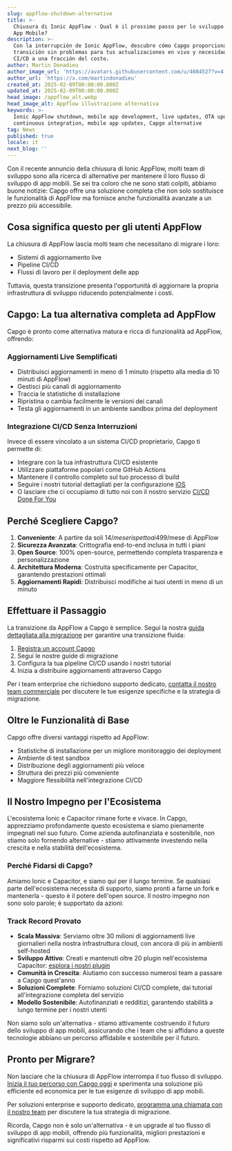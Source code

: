 ```yaml
---
slug: appflow-shutdown-alternative
title: >-
  Chiusura di Ionic AppFlow - Qual è il prossimo passo per lo sviluppo della tua
  App Mobile?
description: >-
  Con la interrupción de Ionic AppFlow, descubre cómo Capgo proporciona una
  transición sin problemas para tus actualizaciones en vivo y necesidades de
  CI/CD a una fracción del costo.
author: Martin Donadieu
author_image_url: 'https://avatars.githubusercontent.com/u/4084527?v=4'
author_url: 'https://x.com/martindonadieu'
created_at: 2025-02-09T00:00:00.000Z
updated_at: 2025-02-09T00:00:00.000Z
head_image: /appflow_alt.webp
head_image_alt: Appflow illustrazione alternativa
keywords: >-
  Ionic AppFlow shutdown, mobile app development, live updates, OTA updates,
  continuous integration, mobile app updates, Capgo alternative
tag: News
published: true
locale: it
next_blog: ''
---
```

Con il recente annuncio della chiusura di Ionic AppFlow, molti team di sviluppo sono alla ricerca di alternative per mantenere il loro flusso di sviluppo di app mobili. Se sei tra coloro che ne sono stati colpiti, abbiamo buone notizie: Capgo offre una soluzione completa che non solo sostituisce le funzionalità di AppFlow ma fornisce anche funzionalità avanzate a un prezzo più accessibile.

## Cosa significa questo per gli utenti AppFlow

La chiusura di AppFlow lascia molti team che necessitano di migrare i loro:
- Sistemi di aggiornamento live
- Pipeline CI/CD
- Flussi di lavoro per il deployment delle app

Tuttavia, questa transizione presenta l'opportunità di aggiornare la propria infrastruttura di sviluppo riducendo potenzialmente i costi.

## Capgo: La tua alternativa completa ad AppFlow

Capgo è pronto come alternativa matura e ricca di funzionalità ad AppFlow, offrendo:

### Aggiornamenti Live Semplificati
- Distribuisci aggiornamenti in meno di 1 minuto (rispetto alla media di 10 minuti di AppFlow)
- Gestisci più canali di aggiornamento
- Traccia le statistiche di installazione
- Ripristina o cambia facilmente le versioni dei canali
- Testa gli aggiornamenti in un ambiente sandbox prima del deployment

### Integrazione CI/CD Senza Interruzioni
Invece di essere vincolato a un sistema CI/CD proprietario, Capgo ti permette di:
- Integrare con la tua infrastruttura CI/CD esistente
- Utilizzare piattaforme popolari come GitHub Actions
- Mantenere il controllo completo sul tuo processo di build
- Seguire i nostri tutorial dettagliati per la configurazione [iOS](https://capgo.app/blog/automatic-capacitor-ios-build-github-action/)
- O lasciare che ci occupiamo di tutto noi con il nostro servizio [CI/CD Done For You](https://cal.com/martindonadieu/mobile-ci-cd-done-for-you)

## Perché Scegliere Capgo?

1. **Conveniente**: A partire da soli 14$/mese rispetto ai 499$/mese di AppFlow
2. **Sicurezza Avanzata**: Crittografia end-to-end inclusa in tutti i piani
3. **Open Source**: 100% open-source, permettendo completa trasparenza e personalizzazione
4. **Architettura Moderna**: Costruita specificamente per Capacitor, garantendo prestazioni ottimali
5. **Aggiornamenti Rapidi**: Distribuisci modifiche ai tuoi utenti in meno di un minuto

## Effettuare il Passaggio

La transizione da AppFlow a Capgo è semplice. Segui la nostra [guida dettagliata alla migrazione](/docs/upgrade/from-appflow-to-capgo) per garantire una transizione fluida:

1. [Registra un account Capgo](/register/)
2. Segui le nostre guide di migrazione
3. Configura la tua pipeline CI/CD usando i nostri tutorial
4. Inizia a distribuire aggiornamenti attraverso Capgo

Per i team enterprise che richiedono supporto dedicato, [contatta il nostro team commerciale](https://cal.com/martindonadieu/capgo-enterprise-inquiry) per discutere le tue esigenze specifiche e la strategia di migrazione.

## Oltre le Funzionalità di Base

Capgo offre diversi vantaggi rispetto ad AppFlow:
- Statistiche di installazione per un migliore monitoraggio dei deployment
- Ambiente di test sandbox
- Distribuzione degli aggiornamenti più veloce
- Struttura dei prezzi più conveniente
- Maggiore flessibilità nell'integrazione CI/CD

## Il Nostro Impegno per l'Ecosistema

L'ecosistema Ionic e Capacitor rimane forte e vivace. In Capgo, apprezziamo profondamente questo ecosistema e siamo pienamente impegnati nel suo futuro. Come azienda autofinanziata e sostenibile, non stiamo solo fornendo alternative - stiamo attivamente investendo nella crescita e nella stabilità dell'ecosistema.

### Perché Fidarsi di Capgo?
Amiamo Ionic e Capacitor, e siamo qui per il lungo termine. Se qualsiasi parte dell'ecosistema necessita di supporto, siamo pronti a farne un fork e mantenerla - questo è il potere dell'open source. Il nostro impegno non sono solo parole; è supportato da azioni:

### Track Record Provato
- **Scala Massiva**: Serviamo oltre 30 milioni di aggiornamenti live giornalieri nella nostra infrastruttura cloud, con ancora di più in ambienti self-hosted
- **Sviluppo Attivo**: Creati e mantenuti oltre 20 plugin nell'ecosistema Capacitor: [esplora i nostri plugin](https://github.com/cap-go/)
- **Comunità in Crescita**: Aiutiamo con successo numerosi team a passare a Capgo quest'anno
- **Soluzioni Complete**: Forniamo soluzioni CI/CD complete, dai tutorial all'integrazione completa del servizio
- **Modello Sostenibile**: Autofinanziati e redditizi, garantendo stabilità a lungo termine per i nostri utenti

Non siamo solo un'alternativa - stiamo attivamente costruendo il futuro dello sviluppo di app mobili, assicurando che i team che si affidano a queste tecnologie abbiano un percorso affidabile e sostenibile per il futuro.

## Pronto per Migrare?

Non lasciare che la chiusura di AppFlow interrompa il tuo flusso di sviluppo. [Inizia il tuo percorso con Capgo oggi](/register/) e sperimenta una soluzione più efficiente ed economica per le tue esigenze di sviluppo di app mobili.

Per soluzioni enterprise e supporto dedicato, [programma una chiamata con il nostro team](https://cal.com/martindonadieu/capgo-enterprise-inquiry) per discutere la tua strategia di migrazione.

Ricorda, Capgo non è solo un'alternativa - è un upgrade al tuo flusso di sviluppo di app mobili, offrendo più funzionalità, migliori prestazioni e significativi risparmi sui costi rispetto ad AppFlow.
